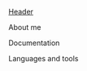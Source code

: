 [Header](https://github.com/lobastovaA/lobastovaA/commit/d1121aa794196387709dc26da507a96f453bb904)

About me

Documentation

Languages and tools